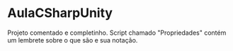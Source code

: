 # AulaCSharpUnity

Projeto comentado e completinho.
Script chamado "Propriedades" contém um lembrete sobre o que são e sua notação.
